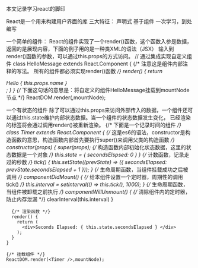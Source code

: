 本文记录学习react的脚印

React是一个用来构建用户界面的库
  三大特征：
    声明式
    基于组件
    一次学习，到处编写
  
  一个简单的组件：
    React的组件实现了一个render()函数，这个函数入参是数据，返回的是展现内容，下面的例子用的是一种类XML的语法（JSX）
    输入到render()函数的参数，可以通过this.props的方式访问。
    // 通过集成实现自定义组件
    class HelloMessage extends React.Component {
      {/*
        注意这是组件内部注释的写法。
        所有的组件都必须实现render()函数
      */}
      render() {
        return <div> Hello { this.props.name }</div>;
      }
    }
    {/* 下面这句话的意思是：将自定义的组件HelloMessage挂载到mountNode节点 */}
    ReactDOM.render(<HelloMessage name="wang" />,mountNode);
    
  一个有状态的组件
    除了可以通过this.props来访问外部传入的数据，一个组件还可以通过this.state维护内部状态数据。当一个组件的状态数据发生变化，
    已经渲染的标签将会通过调用render()被重新渲染。
    {/* 下面是一个记录时间的组件 */}
    class Timer extends React.Component {
      {/* 这是es6的语法，constructor是构造函数的意思，构造函数内部首先要执行super()来调用父类的构造函数 */}
      constructor(props) {
        super(props);
        {/* 构造函数内部初始化状态数据，这里的状态数据是一个对象 */}
        this.state = { secondsElspsed: 0 }
      }
      {/* 计数函数，记录走过的秒数 */}
      tick() {
        this.setState((prevState) => ({
          secondsElapsed: prevState.secondsElapsed + 1
        }));
      }
      {/* 生命周期函数，当组件挂载成功之后被调用 */}
      componentDidMount() {
        {/* 给本组件设置一个定时器，周期性的调用tick() */}
        this.interval = setInterval(() => this.tick(), 1000);
      }
      {/* 生命周期函数，当组件被卸载之前执行 */}
      componentWillUnmount() {
        {/* 清除组件内的定时器，防止内存泄漏 */}
        clearInterval(this.interval)
      }

      {/* 渲染函数 */}
      render() {
        return (
          <div>Seconds Elapsed: { this.state.secondsElapsed } </div>
        );
      }
    }

    {/* 挂载组件 */}
    ReactDOM.render(<Timer />,mountNode);
    
    
    
    
    
    
    
    
    
    
    
    
    
    
    
    
    
    
    
    
    
    
    
    
